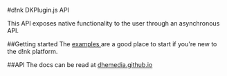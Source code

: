 #d!nk DKPlugin.js API

This API exposes native functionality to the user through an asynchronous API.

##Getting started
The [examples ](/examples) are a good place to start if you're new to the d!nk platform.

##API
The docs can be read at [dhemedia.github.io](https://dhemedia.github.io/dink-dkplugin-api/interfaces/dk.dkplugin.html)
